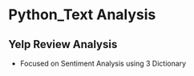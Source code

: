 # Python_Text Analysis
## Yelp Review Analysis
- Focused on Sentiment Analysis using 3 Dictionary
 
